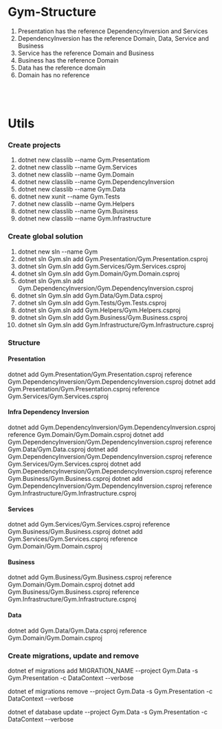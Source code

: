 # Gym-Structure

1. Presentation has the reference DependencyInversion and Services 
2. DependencyInversion has the reference Domain, Data, Service and Business
3. Service has the reference Domain and Business
4. Business has the reference Domain
5. Data has the reference domain
6. Domain has no reference 

</br>
</br>

<h1>Utils</h1>
<h3>Create projects</h3>

1. dotnet new classlib --name Gym.Presentatiom
2. dotnet new classlib --name Gym.Services
3. dotnet new classlib --name Gym.Domain
4. dotnet new classlib --name Gym.DependencyInversion
5. dotnet new classlib --name Gym.Data
6. dotnet new xunit --name Gym.Tests
7. dotnet new classlib --name Gym.Helpers
8. dotnet new classlib --name Gym.Business
9. dotnet new classlib --name Gym.Infrastructure

<h3>Create global solution</h3>

1. dotnet new sln --name Gym 
2. dotnet sln Gym.sln add Gym.Presentation/Gym.Presentation.csproj
3. dotnet sln Gym.sln add Gym.Services/Gym.Services.csproj
4. dotnet sln Gym.sln add Gym.Domain/Gym.Domain.csproj
5. dotnet sln Gym.sln add Gym.DependencyInversion/Gym.DependencyInversion.csproj
6. dotnet sln Gym.sln add Gym.Data/Gym.Data.csproj
7. dotnet sln Gym.sln add Gym.Tests/Gym.Tests.csproj
8. dotnet sln Gym.sln add Gym.Helpers/Gym.Helpers.csproj
8. dotnet sln Gym.sln add Gym.Business/Gym.Business.csproj
9. dotnet sln Gym.sln add Gym.Infrastructure/Gym.Infrastructure.csproj

<h3>Structure</h3>
<h4>Presentation </h4>
dotnet add Gym.Presentation/Gym.Presentation.csproj reference Gym.DependencyInversion/Gym.DependencyInversion.csproj
dotnet add Gym.Presentation/Gym.Presentation.csproj reference Gym.Services/Gym.Services.csproj

<h4>Infra Dependency Inversion</h4>
dotnet add Gym.DependencyInversion/Gym.DependencyInversion.csproj reference Gym.Domain/Gym.Domain.csproj
dotnet add Gym.DependencyInversion/Gym.DependencyInversion.csproj reference Gym.Data/Gym.Data.csproj
dotnet add Gym.DependencyInversion/Gym.DependencyInversion.csproj reference Gym.Services/Gym.Services.csproj
dotnet add Gym.DependencyInversion/Gym.DependencyInversion.csproj reference Gym.Business/Gym.Business.csproj
dotnet add Gym.DependencyInversion/Gym.DependencyInversion.csproj reference Gym.Infrastructure/Gym.Infrastructure.csproj

<h4>Services</h4>
dotnet add Gym.Services/Gym.Services.csproj reference Gym.Business/Gym.Business.csproj
dotnet add Gym.Services/Gym.Services.csproj reference Gym.Domain/Gym.Domain.csproj

<h4>Business</h4>
dotnet add Gym.Business/Gym.Business.csproj reference Gym.Domain/Gym.Domain.csproj
dotnet add Gym.Business/Gym.Business.csproj reference Gym.Infrastructure/Gym.Infrastructure.csproj

<h4>Data</h4>
dotnet add Gym.Data/Gym.Data.csproj reference Gym.Domain/Gym.Domain.csproj

<h3>Create migrations, update and remove</h3>
dotnet ef migrations add MIGRATION_NAME --project Gym.Data -s Gym.Presentation -c DataContext --verbose

dotnet ef migrations remove --project Gym.Data -s Gym.Presentation -c DataContext --verbose

dotnet ef database update --project Gym.Data -s Gym.Presentation -c DataContext --verbose
